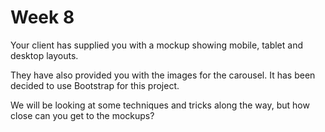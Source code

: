 # Week 8

Your client has supplied you with a mockup showing mobile, tablet and desktop layouts.

They have also provided you with the images for the carousel. It has been decided to use Bootstrap for this project.

We will be looking at some techniques and tricks along the way, but how close can you get to the mockups?